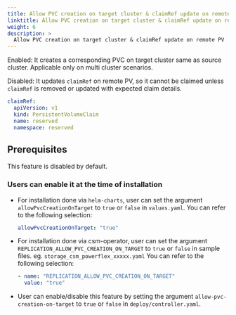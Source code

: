 ```yaml
---
title: Allow PVC creation on target cluster & claimRef update on remote PV 
linktitle: Allow PVC creation on target cluster & claimRef update on remote PV
weight: 6
description: >
  Allow PVC creation on target cluster & claimRef update on remote PV
---
```


Enabled: It creates a corresponding PVC on target cluster same as source cluster.
         Applicable only on multi cluster scenarios.

Disabled: It updates `claimRef` on remote PV, so it cannot be claimed unless `claimRef` is removed or updated with expected claim details. 
```yaml
claimRef:                                       
  apiVersion: v1
  kind: PersistentVolumeClaim
  name: reserved
  namespace: reserved
```          

## Prerequisites

This feature is disabled by default.

### Users can enable it at the time of installation

* For installation done via `helm-charts`, user can set the argument `allowPvcCreationOnTarget` to `true` or `false` in `values.yaml`. 
  You can refer to the following selection:

    ```yaml
    allowPvcCreationOnTarget: "true"
    ```

* For installation done via csm-operator, user can set the argument `REPLICATION_ALLOW_PVC_CREATION_ON_TARGET` to `true` or `false` in sample files. 
  eg. `storage_csm_powerflex_xxxxx.yaml`  You can refer to the following selection:

    ```yaml
    - name: "REPLICATION_ALLOW_PVC_CREATION_ON_TARGET"
      value: "true"
    ```

* User can enable/disable this feature by setting the argument `allow-pvc-creation-on-target` to `true` or `false` in `deploy/controller.yaml`.
